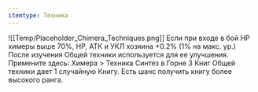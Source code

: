 ```yaml
---
itemtype: Техника
---
```

![[Temp/Placeholder_Chimera_Techniques.png]]
Если при входе в бой HP химеры выше 70%, HP, АТК и УКЛ хозяина +0.2% (1% на макс. ур.) После изучения Общей техники используется для ее улучшения. Примените здесь: Химера > Техника Синтез в Горне 3 Книг Общей техники дает 1 случайную Книгу. Есть шанс получить книгу более высокого ранга.
